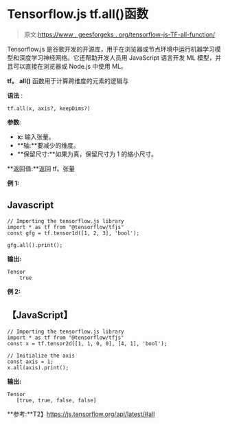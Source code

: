 # Tensorflow.js tf.all()函数

> 原文:[https://www . geesforgeks . org/tensorflow-js-TF-all-function/](https://www.geeksforgeeks.org/tensorflow-js-tf-all-function/)

Tensorflow.js 是谷歌开发的开源库，用于在浏览器或节点环境中运行机器学习模型和深度学习神经网络。它还帮助开发人员用 JavaScript 语言开发 ML 模型，并且可以直接在浏览器或 Node.js 中使用 ML。

**tf。** **all()** 函数用于计算跨维度的元素的逻辑与

**语法** :

```
tf.all(x, axis?, keepDims?)
```

**参数**:

*   **x:** 输入张量。
*   **轴:**要减少的维度。
*   **保留尺寸:**如果为真，保留尺寸为 1 的缩小尺寸。

**返回值:**返回 tf。张量

**例 1:**

## Javascript

```
// Importing the tensorflow.js library
import * as tf from "@tensorflow/tfjs"
const gfg = tf.tensor1d([1, 2, 3], 'bool');

gfg.all().print();
```

**输出:**

```
Tensor
    true
```

**例 2:**

## 【JavaScript】

```
// Importing the tensorflow.js library
import * as tf from "@tensorflow/tfjs"
const x = tf.tensor2d([1, 1, 0, 0], [4, 1], 'bool');

// Initialize the axis
const axis = 1;
x.all(axis).print();
```

**输出:**

```
Tensor
   [true, true, false, false]
```

**参考:**T2】https://js.tensorflow.org/api/latest/#all